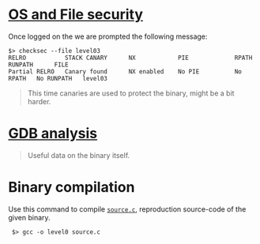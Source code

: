 # [OS and File security](./security.md)

Once logged on the we are prompted the following message:

```shell
$> checksec --file level03
RELRO           STACK CANARY      NX            PIE             RPATH      RUNPATH      FILE
Partial RELRO   Canary found      NX enabled    No PIE          No RPATH   No RUNPATH   level03
```

> This time canaries are used to protect the binary, might be a bit harder.

# [GDB analysis](./gdb.md)

> Useful data on the binary itself.

# Binary compilation

Use this command to compile [`source.c`](../source.c), reproduction source-code of the given binary.

```shell
 $> gcc -o level0 source.c
```